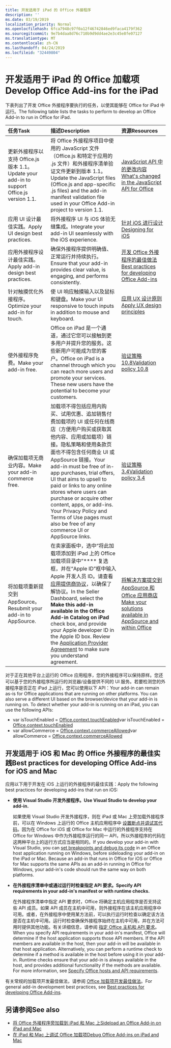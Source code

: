 ```yaml
---
title: 开发适用于 iPad 的 Office 外接程序
description: ''
ms.date: 03/19/2019
localization_priority: Normal
ms.openlocfilehash: 6fca7948c97f0a12f46742846ed9faca4179f362
ms.sourcegitcommit: 9e7b4daa8d76c710b9d9dd4ae2e3c45e8fe07127
ms.translationtype: MT
ms.contentlocale: zh-CN
ms.lasthandoff: 04/24/2019
ms.locfileid: "32449804"
---
```

# <a name="develop-office-add-ins-for-the-ipad"></a><span data-ttu-id="f7d78-102">开发适用于 iPad 的 Office 加载项</span><span class="sxs-lookup"><span data-stu-id="f7d78-102">Develop Office Add-ins for the iPad</span></span>


<span data-ttu-id="f7d78-103">下表列出了开发 Office 外接程序要执行的任务，以使其能够在 Office for iPad 中运行。</span><span class="sxs-lookup"><span data-stu-id="f7d78-103">The following table lists the tasks to perform to develop an Office Add-in to run in Office for iPad.</span></span>


|<span data-ttu-id="f7d78-104">**任务**</span><span class="sxs-lookup"><span data-stu-id="f7d78-104">**Task**</span></span>|<span data-ttu-id="f7d78-105">**描述**</span><span class="sxs-lookup"><span data-stu-id="f7d78-105">**Description**</span></span>|<span data-ttu-id="f7d78-106">**资源**</span><span class="sxs-lookup"><span data-stu-id="f7d78-106">**Resources**</span></span>|
|:-----|:-----|:-----|
|<span data-ttu-id="f7d78-107">更新外接程序以支持 Office.js 版本 1.1。</span><span class="sxs-lookup"><span data-stu-id="f7d78-107">Update your add-in to support Office.js version 1.1.</span></span>|<span data-ttu-id="f7d78-108">将 Office 外接程序项目中使用的 JavaScript 文件（Office.js 和特定于应用的 .js 文件）和外接程序清单验证文件更新到版本 1.1。</span><span class="sxs-lookup"><span data-stu-id="f7d78-108">Update the JavaScript files (Office.js and app-specific .js files) and the add-in manifest validation file used in your Office Add-in project to version 1.1.</span></span>|[<span data-ttu-id="f7d78-109">JavaScript API 中的更改内容</span><span class="sxs-lookup"><span data-stu-id="f7d78-109">What's changed in the JavaScript API for Office</span></span>](/office/dev/add-ins/reference/what's-changed-in-the-javascript-api-for-office)|
|<span data-ttu-id="f7d78-110">应用 UI 设计最佳实践。</span><span class="sxs-lookup"><span data-stu-id="f7d78-110">Apply UI design best practices.</span></span>|<span data-ttu-id="f7d78-111">将外接程序 UI 与 iOS 体验无缝集成。</span><span class="sxs-lookup"><span data-stu-id="f7d78-111">Integrate your add-in UI seamlessly with the iOS experience.</span></span>|[<span data-ttu-id="f7d78-112">针对 iOS 进行设计</span><span class="sxs-lookup"><span data-stu-id="f7d78-112">Designing for iOS</span></span>](https://developer.apple.com/library/ios/documentation/UserExperience/Conceptual/MobileHIG/)|
|<span data-ttu-id="f7d78-113">应用外接程序设计最佳实践。</span><span class="sxs-lookup"><span data-stu-id="f7d78-113">Apply add-in design best practices.</span></span>|<span data-ttu-id="f7d78-114">确保外接程序提供明确值、正常运行并持续执行。</span><span class="sxs-lookup"><span data-stu-id="f7d78-114">Ensure that your add-in provides clear value, is engaging, and performs consistently.</span></span>|[<span data-ttu-id="f7d78-115">开发 Office 外接程序的最佳做法</span><span class="sxs-lookup"><span data-stu-id="f7d78-115">Best practices for developing Office Add-ins</span></span>](../concepts/add-in-development-best-practices.md)|
|<span data-ttu-id="f7d78-116">针对触摸优化外接程序。</span><span class="sxs-lookup"><span data-stu-id="f7d78-116">Optimize your add-in for touch.</span></span>|<span data-ttu-id="f7d78-117">使 UI 响应触摸输入以及鼠标和键盘。</span><span class="sxs-lookup"><span data-stu-id="f7d78-117">Make your UI responsive to touch inputs in addition to mouse and keyboard.</span></span>|[<span data-ttu-id="f7d78-118">应用 UX 设计原则</span><span class="sxs-lookup"><span data-stu-id="f7d78-118">Apply UX design principles</span></span>](../concepts/add-in-development-best-practices.md#apply-ux-design-principles)|
|<span data-ttu-id="f7d78-119">使外接程序免费。</span><span class="sxs-lookup"><span data-stu-id="f7d78-119">Make your add-in free.</span></span>|<span data-ttu-id="f7d78-p101">Office on iPad 是一个通道，通过它您可以接触到更多用户并提升您的服务。这些新用户可能成为您的客户。</span><span class="sxs-lookup"><span data-stu-id="f7d78-p101">Office on iPad is a channel through which you can reach more users and promote your services. These new users have the potential to become your customers.</span></span>|[<span data-ttu-id="f7d78-122">验证策略 10.8</span><span class="sxs-lookup"><span data-stu-id="f7d78-122">Validation policy 10.8</span></span>](/office/dev/store/validation-policies#10-apps-and-add-ins-utilize-supported-capabilities)|
|<span data-ttu-id="f7d78-123">确保加载项无商业内容。</span><span class="sxs-lookup"><span data-stu-id="f7d78-123">Make your add-in commerce free.</span></span>|<span data-ttu-id="f7d78-124">加载项不得包括应用内购买、试用优惠、追加销售付费加载项的 UI 或任何在线商店（方便用户购买或获取其他内容、应用或加载项）链接。隐私策略和使用条款页面也不得包含任何商业 UI 或 AppSource 链接。</span><span class="sxs-lookup"><span data-stu-id="f7d78-124">Your add-in must be free of in-app purchases, trial offers, UI that aims to upsell to paid or links to any online stores where users can purchase or acquire other content, apps, or add-ins. Your Privacy Policy and Terms of Use pages must also be free of any commerce UI or AppSource links.</span></span>|[<span data-ttu-id="f7d78-125">验证策略 3.4</span><span class="sxs-lookup"><span data-stu-id="f7d78-125">Validation policy 3.4</span></span>](/office/dev/store/validation-policies#3-apps-and-add-ins-can-sell-additional-features-or-content-through-purchases-within-the-app-or-add-in)|
|<span data-ttu-id="f7d78-126">将加载项重新提交到 AppSource。</span><span class="sxs-lookup"><span data-stu-id="f7d78-126">Resubmit your add-in to AppSource.</span></span>|<span data-ttu-id="f7d78-p102">在卖家面板中，选中“将此加载项添加到 iPad 上的 Office 加载项目录中”\*\*\*\* 复选框，并在“Apple ID”框中输入 Apple 开发人员 ID。请查看[应用提供商协议](https://sellerdashboard.microsoft.com/Assets/Content/Agreements/en-US/Office_Store_Seller_Agreement_20120927.htm)，以确保了解协议。</span><span class="sxs-lookup"><span data-stu-id="f7d78-p102">In the Seller Dashboard, select the **Make this add-in available in the Office Add-in Catalog on iPad** check box, and provide your Apple developer ID in the Apple ID box. Review the [Application Provider Agreement](https://sellerdashboard.microsoft.com/Assets/Content/Agreements/en-US/Office_Store_Seller_Agreement_20120927.htm) to make sure you understand agreement.</span></span>|[<span data-ttu-id="f7d78-129">将解决方案提交到 AppSource 和 Office 应用商店</span><span class="sxs-lookup"><span data-stu-id="f7d78-129">Make your solutions available in AppSource and within Office</span></span>](/office/dev/store/submit-to-the-office-store)|

<span data-ttu-id="f7d78-p103">对于正在其他平台上运行的 Office 应用程序，您的外接程序可以保持原样。您还可以基于您的外接程序所运行的浏览器/设备提供不同的 UI 服务。若要检测您的外接程序是否正在 iPad 上运行，您可以使用以下 API：</span><span class="sxs-lookup"><span data-stu-id="f7d78-p103">Your add-in can remain as-is for Office applications that are running on other platforms. You can also serve a different UI based on the browser/device that your add-in is running on. To detect whether your add-in is running on an iPad, you can use the following APIs:</span></span>
- <span data-ttu-id="f7d78-133">var isTouchEnabled = [Office.context.touchEnabled](/javascript/api/office/office.context#touchenabled)</span><span class="sxs-lookup"><span data-stu-id="f7d78-133">var isTouchEnabled = [Office.context.touchEnabled](/javascript/api/office/office.context#touchenabled)</span></span>
- <span data-ttu-id="f7d78-134">var allowCommerce = [Office.context.commerceAllowed](/javascript/api/office/office.context#commerceallowed)</span><span class="sxs-lookup"><span data-stu-id="f7d78-134">var allowCommerce = [Office.context.commerceAllowed](/javascript/api/office/office.context#commerceallowed)</span></span>


## <a name="best-practices-for-developing-office-add-ins-for-ios-and-mac"></a><span data-ttu-id="f7d78-135">开发适用于 iOS 和 Mac 的 Office 外接程序的最佳实践</span><span class="sxs-lookup"><span data-stu-id="f7d78-135">Best practices for developing Office Add-ins for iOS and Mac</span></span>

<span data-ttu-id="f7d78-136">应用以下用于开发在 iOS 上运行的外接程序的最佳实践：</span><span class="sxs-lookup"><span data-stu-id="f7d78-136">Apply the following best practices for developing add-ins that run on iOS:</span></span>


-  <span data-ttu-id="f7d78-137">**使用 Visual Studio 开发外接程序。**</span><span class="sxs-lookup"><span data-stu-id="f7d78-137">**Use Visual Studio to develop your add-in.**</span></span>

    <span data-ttu-id="f7d78-p104">如果使用 Visual Studio 开发外接程序，则在 iPad 或 Mac 上旁加载外接程序前，可以在 Windows 上运行的 Office 主机应用程序中 [设置断点并调试其代码](../develop/create-and-debug-office-add-ins-in-visual-studio.md)。因为在 Office for iOS 或 Office for Mac 中运行的外接程序支持在 Office for Windows 中作为外接程序运行的同一 API，所以外接程序的代码在这两种平台上的运行方式应当是相同的。</span><span class="sxs-lookup"><span data-stu-id="f7d78-p104">If you develop your add-in with Visual Studio, you can [set breakpoints and debug its code](../develop/create-and-debug-office-add-ins-in-visual-studio.md) in an Office host application running on Windows, before sideloading your add-in on the iPad or Mac. Because an add-in that runs in Office for iOS or Office for Mac supports the same APIs as an add-in running in Office for Windows, your add-in's code should run the same way on both platforms.</span></span>

-  <span data-ttu-id="f7d78-140">**在外接程序清单中或通过运行时检查指定 API 要求。**</span><span class="sxs-lookup"><span data-stu-id="f7d78-140">**Specify API requirements in your add-in's manifest or with runtime checks.**</span></span>

    <span data-ttu-id="f7d78-p105">在外接程序清单中指定 API 要求时，Office 将确定主机应用程序是否支持这些 API 成员。如果 API 成员在主机中可用，则外接程序在该主机应用程序中可用。或者，在外接程序中使用某方法前，可以执行运行时检查以确定该方法是否在主机中可用。运行时检查确保外接程序始终在主机中可用，并在方法可用时提供其他功能。有关详细信息，请参阅 [指定 Office 主机和 API 要求](specify-office-hosts-and-api-requirements.md)。</span><span class="sxs-lookup"><span data-stu-id="f7d78-p105">When you specify API requirements in your add-in's manifest, Office will determine if the host application supports those API members. If the API members are available in the host, then your add-in will be available in that host application. Alternatively, you can perform a runtime check to determine if a method is available in the host before using it in your add-in. Runtime checks ensure that your add-in is always available in the host, and provides additional functionality if the methods are available. For more information, see [Specify Office hosts and API requirements](specify-office-hosts-and-api-requirements.md).</span></span>

<span data-ttu-id="f7d78-146">有关常规的加载项开发最佳做法，请参阅 [Office 加载项开发最佳做法](../concepts/add-in-development-best-practices.md)。</span><span class="sxs-lookup"><span data-stu-id="f7d78-146">For general add-in development best practices, see [Best practices for developing Office Add-ins](../concepts/add-in-development-best-practices.md).</span></span>


## <a name="see-also"></a><span data-ttu-id="f7d78-147">另请参阅</span><span class="sxs-lookup"><span data-stu-id="f7d78-147">See also</span></span>

- [<span data-ttu-id="f7d78-148">将 Office 外接程序旁加载到 iPad 和 Mac 上</span><span class="sxs-lookup"><span data-stu-id="f7d78-148">Sideload an Office Add-in on iPad and Mac</span></span>](../testing/sideload-an-office-add-in-on-ipad-and-mac.md)  
- [<span data-ttu-id="f7d78-149">在 iPad 和 Mac 上调试 Office 加载项</span><span class="sxs-lookup"><span data-stu-id="f7d78-149">Debug Office Add-ins on iPad and Mac</span></span>](../testing/debug-office-add-ins-on-ipad-and-mac.md)
